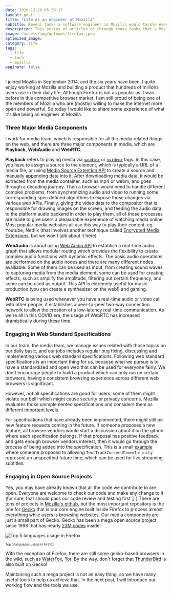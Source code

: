 ```yaml
---
date: 2020-12-26 05:50:17
layout: post
title: "Life as an engineer at Mozilla"
subtitle: Reveal tasks a software engineer in Mozilla would tackle every day.
description: This series of articles go through those tasks that a Mozilla engineer would tackle in daily life and introduce the tools we're using in development.
image: /assets/img/uploads/firefox.jpeg
optimized_image:
category: life
tags:
  - life
  - tech
  - mozilla
paginate: false
---
```


I joined Mozilla in September 2014, and the six years have been. I quite enjoy working at Mozilla and building a product that hundreds of millions users use in their daily life. Although Firefox is not as popular as it was before in this competitive browser market, I am still proud of being one of the members of Mozilla who are (mostly) willing to make the internet more open and powerful. So today I would like to share some experience of what it's like being an engineer at Mozilla.

### Three Major Media Components
I work for media team, which is responsible for all the media related things on the web, and there are three major components in media, which are **Playback**, **WebAudio** and **WebRTC**.

**Playback** refers to playing media via [`<audio>`](https://mzl.la/2KBXG3B) or [`<video>`](https://mzl.la/34Mtxp7) tags. In this case, you have to assign a source to the element, which is typically a URL of a media file, or using [Media Source Extention API](https://mzl.la/3nRYyiO) to create a source and manually appending data into it. After downloading media data, it would be extracted from the media container, such as mp4 or webm, and goes through a decoding journey. Then a browser would need to handle different complex problems, from synchronizing audio and video to running some corresponding spec defined algorithms to expose those changes via various web APIs. Finally, giving the video data to the compositor that is responsible for drawing images on the screen, and feeding the audio data to the platform audio backend in order to play them, all of those processes are made to give users a pleasurable experience of watching media online. Most popular media websites all use this way to play their content, eg. Youtube, Netflix (that involves another technique called [Encrypted Media Extensions](https://mzl.la/2WOBqpA), but we won't talk about it here)

**WebAudio** is about using [Web Audio API](https://mzl.la/38Hckie) to establish a real-time audio graph that allows modular routing which provides the flexibility to create complex audio functions with dynamic effects. The basic audio operations are performed on the audio nodes and there are many different nodes availiable. Some of them can be used as input, from creating sound waves to capturing media from the media element, some can be used for creating effects, such as amplify the amplitude, filtering out certain frequency, and some can be used as output. This API is extremely useful for music production (you can create a synthesizer on the web!) and gaming.

**WebRTC** is being used whenever you have a real-time audio or video call with other people, it
establishes a peer-to-peer two-way connection network to allow the creation of a low-latency real-time communication. As we're all in this COVID era, the usage of WebRTC has increased dramistically during these time.

### Engaging in Web Standard Specifications
In our team, the media team, we manage issues related with those topics on our daily basic, and our jobs includes regular bug fixing, discussing and implementing various web standard specifications. Following web standard specifications is an important thing for us, because what we pursue is to have a standardized and open web that can be used for everyone fairly. We don't encourage people to build a product which can only run on certain browsers, having a consistent browsing experience across different web browsers is significant.

However, not all specifications are good for users, some of them might violate our belif which might cause security or privacy concerns. Mozilla evaluates those unimplemented specifications and considers them as different [important levels](https://mozilla.github.io/standards-positions/).

For specifications that have already been implemented, there might still be new feature requests coming in the future. If someone proposes a new feature, all browser vendors would start a discussion about it on the github where each specification belongs. If that proposal has positive feedback and gets enough browser vendors interest, then it would go through the process of being added into the specification. This is a small [example](https://bit.ly/38Cripn) where someone proposed to allowing `TextTrackCue.endTime=Infinity` represent an unspecified future time, which can be used for live streaming subtitles.

### Engaging in Open Source Projects
Yes, you may have already known that all the code we contribute to are open. Everyone are welcome to check our code and make any change to it (for sure, that should pass our code review and testing first ;) ) There are tons of projects in [Mozilla's github](https://github.com/mozilla), but the most important repository is the one for [Gecko](https://github.com/mozilla/gecko-dev) that is our core engine built inside Firefox to process almost everything while users is browsing websites. Our media components are just a small part of Gecko. Gecko has been a mega open source project since 1998 that has nearly [23M codes](https://www.openhub.net/p/firefox/analyses/latest/languages_summary) inside!

![Top 5 languages usage in Firefox]({{site.baseurl}}/assets/img/uploads/gecko_language_usage.png)
<figcaption><sub><sup>Top 5 languages usage in Firefox</sup></sub></figcaption>

With the exception of Firefox, there are still some gecko-based browsers in the wild, such as [WaterFox](https://www.waterfox.net/), [Tor](https://www.torproject.org/). By the way, don't forget that [ThunderBird](https://www.thunderbird.net/en-US/) is also built on Gecko!

Maintaining such a mega project is not an easy thing, so we have many useful tools to help us achieve that. In the next post, I will introduce our working flow and the tools we use.
